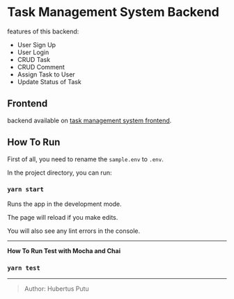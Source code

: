 
# Task Management System Backend
features of this backend:
 - User Sign Up
 - User Login
 - CRUD Task
 - CRUD Comment
 - Assign Task to User
 - Update Status of Task

## Frontend 
backend available on [task management system frontend](https://github.com/hubertusputu1/task-management-system-frontend).

## How To Run 

First of all, you need to rename the `sample.env` to `.env`.

In the project directory, you can run:

  

### `yarn start`

  

Runs the app in the development mode.<br>

  

The page will reload if you make edits.<br>

You will also see any lint errors in the console.

----  


**How To Run Test with Mocha and Chai**
  

### `yarn test`

----

  

> Author: Hubertus Putu
